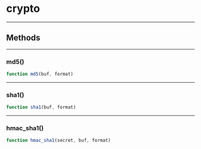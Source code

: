 <!-- @rev 74f6a3ba19b66bf45f45acfad5979c42 a1202b -->
# crypto

----




## Methods

------------------------------------------------------------------------
### md5()

```js
function md5(buf, format) 
```




------------------------------------------------------------------------
### sha1()

```js
function sha1(buf, format) 
```




------------------------------------------------------------------------
### hmac_sha1()

```js
function hmac_sha1(secret, buf, format) 
```



